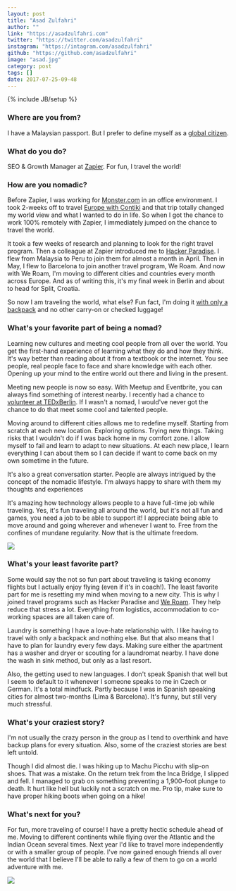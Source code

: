 ```yaml
---
layout: post
title: "Asad Zulfahri"
author: ""
link: "https://asadzulfahri.com"
twitter: "https://twitter.com/asadzulfahri"
instagram: "https://intagram.com/asadzulfahri"
github: "https://github.com/asadzulfahri"
image: "asad.jpg"
category: post
tags: []
date: 2017-07-25-09-48
---
```

{% include JB/setup %}

### Where are you from?
I have a Malaysian passport. But I prefer to define myself as a [global citizen](https://bitnation.co/user/asadzulfahri/).

### What do you do?
SEO & Growth Manager at [Zapier](https://zapier.com/). For fun, I travel the world!


### How are you nomadic?
Before Zapier, I was working for [Monster.com](https://www.monster.com/?disgeo=true) in an office environment. I took 2-weeks off to travel [Europe with Contiki](https://asadzulfahri.com/blog/contiki-travel-log-2016-eu-discovery/) and that trip totally changed my world view and what I wanted to do in life. So when I got the chance to work 100% remotely with Zapier, I immediately jumped on the chance to travel the world.

It took a few weeks of research and planning to look for the right travel program. Then a colleague at Zapier introduced me to [Hacker Paradise](https://asadzulfahri.com/blog/hacker-paradise-review-lima-2017/). I flew from Malaysia to Peru to join them for almost a month in April. Then in May, I flew to Barcelona to join another travel program, We Roam. And now with We Roam, I'm moving to different cities and countries every month across Europe. And as of writing this, it's my final week in Berlin and about to head for Split, Croatia.

So now I am traveling the world, what else? Fun fact, I'm doing it [with only a backpack](https://asadzulfahri.com/blog/traveling-world-backpack-minimalist-packing/) and no other carry-on or checked luggage! 


### What's your favorite part of being a nomad?
Learning new cultures and meeting cool people from all over the world. You get the first-hand experience of learning what they do and how they think. It's way better than reading about it from a textbook or the internet. You see people, real people face to face and share knowledge with each other. Opening up your mind to the entire world out there and living in the present.

Meeting new people is now so easy. With Meetup and Eventbrite, you can always find something of interest nearby. I recently had a chance to [volunteer at TEDxBerlin](https://asadzulfahri.com/blog/volunteering-tedxberlinsalon-democracy-2017/). If I wasn't a nomad, I would've never got the chance to do that meet some cool and talented people.

Moving around to different cities allows me to redefine myself. Starting from scratch at each new location. Exploring options. Trying new things. Taking risks that I wouldn't do if I was back home in my comfort zone. I allow myself to fail and learn to adapt to new situations. At each new place, I learn everything I can about them so I can decide if want to come back on my own sometime in the future.

It's also a great conversation starter. People are always intrigued by the concept of the nomadic lifestyle. I'm always happy to share with them my thoughts and experiences

It's amazing how technology allows people to a have full-time job while traveling. Yes, it's fun traveling all around the world, but it's not all fun and games, you need a job to be able to support it! I appreciate being able to move around and going wherever and whenever I want to. Free from the confines of mundane regularity. Now that is the ultimate freedom.

<img src="{{ BASE_PATH }}/assets/img/posts/asad-alt.jpg" class="inner-post-image" />

### What's your least favorite part?
Some would say the not so fun part about traveling is taking economy flights but I actually enjoy flying (even if it's in coach!). The least favorite part for me is resetting my mind when moving to a new city. This is why I joined travel programs such as Hacker Paradise and [We Roam](https://asadzulfahri.com/blog/we-roam-review-polaris-2017/). They help reduce that stress a lot. Everything from logistics, accommodation to co-working spaces are all taken care of.

Laundry is something I have a love-hate relationship with. I like having to travel with only a backpack and nothing else. But that also means that I have to plan for laundry every few days. Making sure either the apartment has a washer and dryer or scouting for a laundromat nearby. I have done the wash in sink method, but only as a last resort.

Also, the getting used to new languages. I don't speak Spanish that well but I seem to default to it whenever I someone speaks to me in Czech or German. It's a total mindfuck. Partly because I was in Spanish speaking cities for almost two-months (Lima & Barcelona). It's funny, but still very much stressful.


### What's your craziest story?
I'm not usually the crazy person in the group as I tend to overthink and have backup plans for every situation. Also, some of the craziest stories are best left untold.

Though I did almost die. I was hiking up to Machu Picchu with slip-on shoes. That was a mistake. On the return trek from the Inca Bridge, I slipped and fell. I managed to grab on something preventing a 1,900-foot plunge to death. It hurt like hell but luckily not a scratch on me. Pro tip, make sure to have proper hiking boots when going on a hike!


### What's next for you?
For fun, more traveling of course! I have a pretty hectic schedule ahead of me. Moving to different continents while flying over the Atlantic and the Indian Ocean several times. Next year I'd like to travel more independently or with a smaller group of people. I've now gained enough friends all over the world that I believe I'll be able to rally a few of them to go on a world adventure with me.

<img src="{{ BASE_PATH }}/assets/img/posts/asad-barcelona.jpg" class="inner-post-image" />
